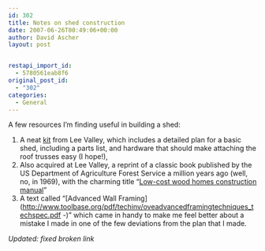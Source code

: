 ```yaml
---
id: 302
title: Notes on shed construction
date: 2007-06-26T00:49:06+00:00
author: David Ascher
layout: post


restapi_import_id:
  - 5780561eab8f6
original_post_id:
  - "302"
categories:
  - General
---
```

A few resources I&#8217;m finding useful in building a shed:

  1. A neat [kit](http://www.leevalley.com/garden/page.aspx?c=2&p=51679&cat=2,2180,33227) from Lee Valley, which includes a detailed plan for a basic shed, including a parts list, and hardware that should make attaching the roof trusses easy (I hope!), 
  2. Also acquired at Lee Valley, a reprint of a classic book published by the US Department of Agriculture Forest Service a million years ago (well, no, in 1969), with the charming title &#8220;[Low-cost wood homes construction manual](http://www.leevalley.com/wood/page.aspx?c=&p=51540&cat=1,46096,46100)&#8221; 
  3. A text called &#8220;[Advanced Wall Framing](http://www.toolbase.org/pdf/techinv/oveadvancedframingtechniques_techspec.pdf -)&#8221; which came in handy to make me feel better about a mistake I made in one of the few deviations from the plan that I made. 

_Updated: fixed broken link_